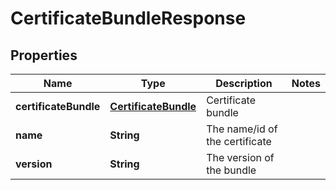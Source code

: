 
# CertificateBundleResponse

## Properties
Name | Type | Description | Notes
------------ | ------------- | ------------- | -------------
**certificateBundle** | [**CertificateBundle**](CertificateBundle.md) | Certificate bundle | 
**name** | **String** | The name/id of the certificate | 
**version** | **String** | The version of the bundle | 



